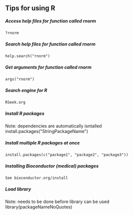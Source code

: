 ## Tips for using R

##### Access help files for function called rnorm
    ?rnorm

##### Search help files for function called rnorm
    help.search("rnorm")

##### Get arguments for function called rnorm
    args("rnorm")

##### Search engine for R
    RSeek.org

##### Install R packages
Note: dependencies are automatically isntalled
      install.packages("StringPackageName")

##### Install multiple R packages at once
    install.packages(c("package1", "package2", "package3"))

##### Installing Bioconductor (medical) packages
    See bioconductor.org/install

##### Load library
Note: needs to be done before library can be used
     library(packageNameNoQuotes)
